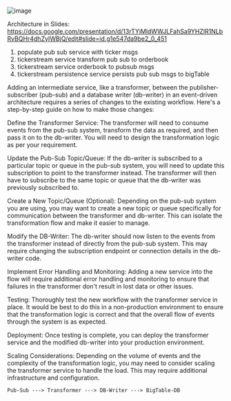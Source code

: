 

![image](https://github.com/ypenn21/timeseries/assets/6451406/8033c59b-664e-4972-b79b-256e2c3e6a11)

Architecture in Slides: https://docs.google.com/presentation/d/13rTYjMldWWJLFahSa9YHZlR1NLbRvBQHr4dhZyIWBjQ/edit#slide=id.g1e547da9be2_0_451

1. populate pub sub service with ticker msgs
2. tickerstream service transform pub sub to orderbook
3. tickerstream service orderbook to pubsub msgs
4. tickerstream persistence service persists pub sub msgs to bigTable


Adding an intermediate service, like a transformer, between the publisher-subscriber (pub-sub) and a database writer (db-writer) in an event-driven architecture requires a series of changes to the existing workflow. Here's a step-by-step guide on how to make those changes:

Define the Transformer Service: The transformer will need to consume events from the pub-sub system, transform the data as required, and then pass it on to the db-writer. You will need to design the transformation logic as per your requirement.

Update the Pub-Sub Topic/Queue: If the db-writer is subscribed to a particular topic or queue in the pub-sub system, you will need to update this subscription to point to the transformer instead. The transformer will then have to subscribe to the same topic or queue that the db-writer was previously subscribed to.

Create a New Topic/Queue (Optional): Depending on the pub-sub system you are using, you may want to create a new topic or queue specifically for communication between the transformer and db-writer. This can isolate the transformation flow and make it easier to manage.

Modify the DB-Writer: The db-writer should now listen to the events from the transformer instead of directly from the pub-sub system. This may require changing the subscription endpoint or connection details in the db-writer code.

Implement Error Handling and Monitoring: Adding a new service into the flow will require additional error handling and monitoring to ensure that failures in the transformer don't result in lost data or other issues.

Testing: Thoroughly test the new workflow with the transformer service in place. It would be best to do this in a non-production environment to ensure that the transformation logic is correct and that the overall flow of events through the system is as expected.

Deployment: Once testing is complete, you can deploy the transformer service and the modified db-writer into your production environment.

Scaling Considerations: Depending on the volume of events and the complexity of the transformation logic, you may need to consider scaling the transformer service to handle the load. This may require additional infrastructure and configuration.



`Pub-Sub ---> Transformer ---> DB-Writer ---> BigTable-DB`


